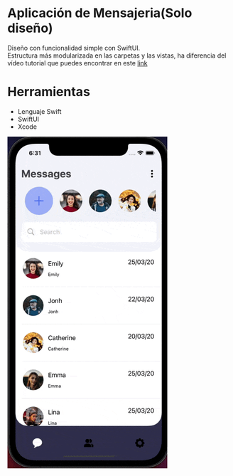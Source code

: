 # Aplicación de Mensajeria(Solo diseño)
Diseño con funcionalidad simple con SwiftUI.
<br>
Estructura más modularizada en las carpetas y las vistas, ha diferencia del vídeo tutorial que puedes encontrar en este [link](https://www.youtube.com/watch?v=vfbu00p8e38&ab_channel=Kavsoft)

# Herramientas
- Lenguaje Swift
- SwiftUI
- Xcode

![alt text](assets/demo.gif "Demo")
